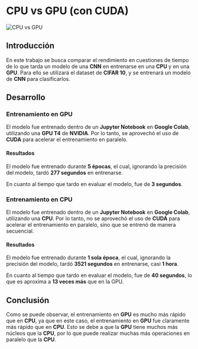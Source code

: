 # CPU vs GPU (con CUDA)

![CPU vs GPU](https://www.cherryservers.com/v3/assets/blog/2020-11-25/01.png)

## Introducción

En este trabajo se busca comparar el rendimiento en cuestiones de tiempo de lo que tarda un modelo de una **CNN** en entrenarse en una **CPU** y en una **GPU**. Para ello se utilizará el dataset de **CIFAR 10**, y se entrenará un modelo de **CNN** para clasificarlos.

## Desarrollo

### Entrenamiento en GPU

El modelo fue entrenado dentro de un **Jupyter Notebook** en **Google Colab**, utilizando una **GPU T4** de **NVIDIA**. Por lo tanto, se aprovechó el uso de **CUDA** para acelerar el entrenamiento en paralelo.

#### Resultados

El modelo fue entrenado durante **5 épocas**, el cual, ignorando la precisión del modelo, tardó **277 segundos** en entrenarse.

En cuanto al tiempo que tardo en evaluar el modelo, fue de **3 segundos**.

### Entrenamiento en CPU

El modelo fue entrenado dentro de un **Jupyter Notebook** en **Google Colab**, utilizando una **CPU**. Por lo tanto, no se aprovechó el uso de **CUDA** para acelerar el entrenamiento en paralelo, sino que se entrenó de manera secuencial.

#### Resultados

El modelo fue entrenado durante **1 sola época**, el cual, ignorando la precisión del modelo, tardó **3521 segundos** en entrenarse, casi **1 hora**.

En cuanto al tiempo que tardo en evaluar el modelo, fue de **40 segundos**, lo que es aproxima a **13 veces más** que en la GPU.

## Conclusión

Como se puede observar, el entrenamiento en **GPU** es mucho más rápido que en **CPU**, ya que en este caso, el entrenamiento en **GPU** fue claramente más rápido que en **CPU**. Esto se debe a que la **GPU** tiene muchos más núcleos que la **CPU**, por lo que puede realizar muchas más operaciones en paralelo que la **CPU**.
